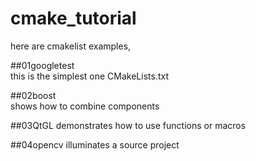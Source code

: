 # cmake_tutorial

here are cmakelist examples,

##01googletest  
this is the simplest one CMakeLists.txt  

##02boost  
shows how to combine components  

##03QtGL 
demonstrates how to use functions or macros  

##04opencv
illuminates a source project  
